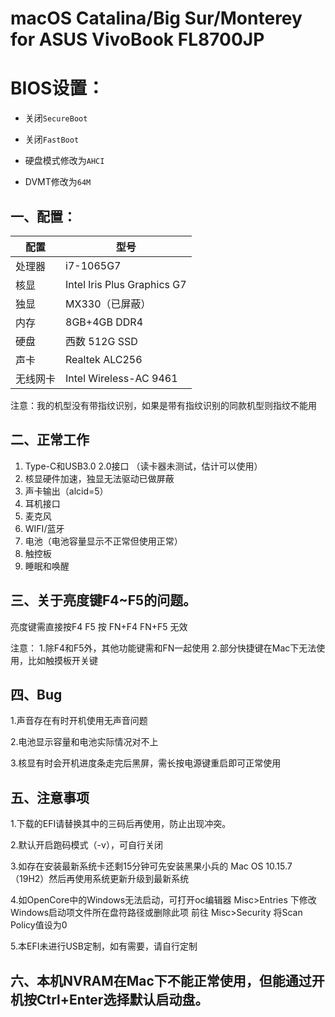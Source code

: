 # macOS Catalina/Big Sur/Monterey for ASUS VivoBook FL8700JP

# BIOS设置：

- 关闭`SecureBoot`

- 关闭`FastBoot`

- 硬盘模式修改为`AHCI`

- DVMT修改为`64M`


## 一、配置：

|    配置       |        型号                 |
|--------------|-----------------------------|
|    处理器     |          i7-1065G7          |
|     核显      |    Intel lris Plus Graphics G7    |
|     独显      |      MX330（已屏蔽）    |
|     内存      |     8GB+4GB DDR4        |
|     硬盘      |       西数 512G SSD        |
|     声卡      |       Realtek ALC256        |
|   无线网卡     |        Intel Wireless-AC 9461      |

注意：我的机型没有带指纹识别，如果是带有指纹识别的同款机型则指纹不能用


## 二、正常工作
1. Type-C和USB3.0 2.0接口 （读卡器未测试，估计可以使用）
2. 核显硬件加速，独显无法驱动已做屏蔽
3. 声卡输出（alcid=5）
4. 耳机接口
5. 麦克风
6. WIFI/蓝牙
7. 电池（电池容量显示不正常但使用正常）
8. 触控板
9. 睡眠和唤醒

## 三、关于亮度键F4~F5的问题。

亮度键需直接按F4    F5 按 FN+F4    FN+F5  无效

注意：
1.除F4和F5外，其他功能键需和FN一起使用
2.部分快捷键在Mac下无法使用，比如触摸板开关键

## 四、Bug
1.声音存在有时开机使用无声音问题

2.电池显示容量和电池实际情况对不上

3.核显有时会开机进度条走完后黑屏，需长按电源键重启即可正常使用

## 五、注意事项
1.下载的EFI请替换其中的三码后再使用，防止出现冲突。  

2.默认开启跑码模式（-v），可自行关闭 

3.如存在安装最新系统卡还剩15分钟可先安装黑果小兵的 Mac OS 10.15.7（19H2）然后再使用系统更新升级到最新系统

4.如OpenCore中的Windows无法启动，可打开oc编辑器 Misc>Entries 下修改Windows启动项文件所在盘符路径或删除此项 前往 Misc>Security 将Scan Policy值设为0

5.本EFI未进行USB定制，如有需要，请自行定制

## 六、本机NVRAM在Mac下不能正常使用，但能通过开机按Ctrl+Enter选择默认启动盘。
